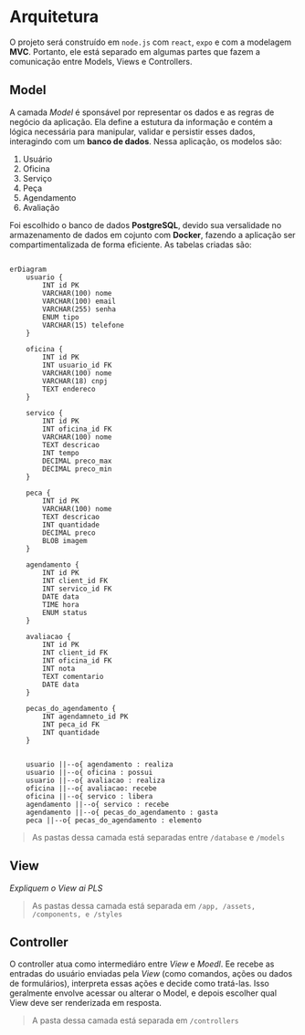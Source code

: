 # Arquitetura

O projeto será construído em `node.js` com `react`, `expo` e com a modelagem **MVC**. Portanto, ele está separado em algumas partes que fazem a comunicação entre Models, Views e Controllers.

## Model

A camada _Model_ é sponsável por representar os dados e as regras de negócio da aplicação. Ela define a estutura da informação e contém a lógica necessária para manipular, validar e persistir esses dados, interagindo com um **banco de dados**. Nessa aplicação, os modelos são:

1. Usuário
2. Oficina
3. Serviço
4. Peça
5. Agendamento
6. Avaliação

Foi escolhido o banco de dados **PostgreSQL**, devido sua versalidade no armazenamento de dados em cojunto com **Docker**, fazendo a aplicação ser compartimentalizada de forma eficiente. As tabelas criadas são:

```mermaid

erDiagram
    usuario {
        INT id PK
        VARCHAR(100) nome
        VARCHAR(100) email
        VARCHAR(255) senha
        ENUM tipo
        VARCHAR(15) telefone
    }

    oficina {
        INT id PK
        INT usuario_id FK
        VARCHAR(100) nome
        VARCHAR(18) cnpj
        TEXT endereco
    }

    servico {
        INT id PK
        INT oficina_id FK
        VARCHAR(100) nome
        TEXT descricao
        INT tempo
        DECIMAL preco_max
        DECIMAL preco_min
    }

    peca {
        INT id PK
        VARCHAR(100) nome
        TEXT descricao
        INT quantidade
        DECIMAL preco
        BLOB imagem
    }

    agendamento {
        INT id PK
        INT client_id FK
        INT servico_id FK
        DATE data
        TIME hora
        ENUM status
    }

    avaliacao {
        INT id PK
        INT client_id FK
        INT oficina_id FK
        INT nota
        TEXT comentario
        DATE data
    }

    pecas_do_agendamento {
        INT agendamneto_id PK
        INT peca_id FK
        INT quantidade
    }


    usuario ||--o{ agendamento : realiza
    usuario ||--o{ oficina : possui
    usuario ||--o{ avaliacao : realiza
    oficina ||--o{ avaliacao: recebe
    oficina ||--o{ servico : libera
    agendamento ||--o{ servico : recebe
    agendamento ||--o{ pecas_do_agendamento : gasta
    peca ||--o{ pecas_do_agendamento : elemento
```

> As pastas dessa camada está separadas entre `/database` e `/models`

## View

_Expliquem o View ai PLS_

> As pastas dessa camada está separada em `/app, /assets, /components, e /styles`

## Controller

O controller atua como intermediáro entre _View_ e _Moedl_. Ee recebe as entradas do usuário enviadas pela _View_ (como comandos, ações ou dados de formulários), interpreta essas ações e decide como tratá-las. Isso geralmente envolve acessar ou alterar o Model, e depois escolher qual View deve ser renderizada em resposta.

> A pasta dessa camada está separada em `/controllers`
